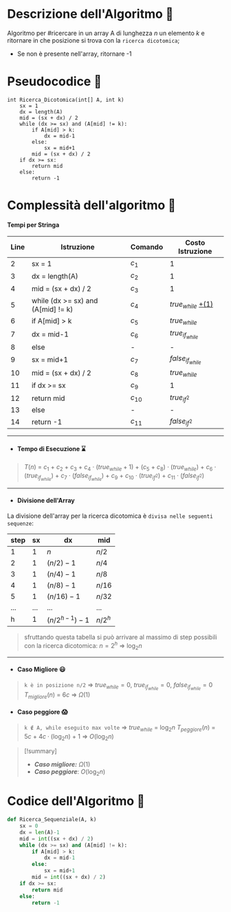# Descrizione dell'Algoritmo 📃

Algoritmo per #ricercare in un array A di lunghezza $n$ un elemento $k$ e ritornare in che posizione si trova con la `ricerca dicotomica`;   
- Se non è presente nell'array, ritornare -1

# Pseudocodice 🧬
``` Pseudocodice TI:"Ricerca Dicotomica" "FOLD"
int Ricerca_Dicotomica(int[] A, int k)                      
	sx = 1
	dx = length(A)
	mid = (sx + dx) / 2
	while (dx >= sx) and (A[mid] != k): 
		if A[mid] > k:
			dx = mid-1 
		else:
			sx = mid+1
		mid = (sx + dx) / 2
	if dx >= sx:
		return mid
	else: 
		return -1
```

# Complessità dell'algoritmo 🔬
#### Tempi per Stringa 
Line  | Istruzione                      | Comando | Costo Istruzione
----- | ------------------------------- | ------- | ----------------
2     | sx = 1 | $c_1$ | 1
3     | dx = length(A) | $c_2$ | 1
4     | mid = (sx + dx) / 2 | $c_3$ | 1
5     | while (dx >= sx) and (A[mid] != k) | $c_4$ | $true_{while}$ [+(1)](obsidian://open?vault=obsidian-git-sync&file=Algoritmi%20e%20Strutture%20Dati%2F0.%20%F0%9F%93%8C%20Formule%20e%20Convenzioni%2FCicli%20While) 
6     | if A[mid] > k | $c_5$ | $true_{while}$
7     | dx = mid-1   | $c_6$ | $true_{if_{while}}$
8     | else | - | -
9     | sx = mid+1 | $c_7$ | $false_{if_{while}}$
10    | mid = (sx + dx) / 2 | $c_8$ | $true_{while}$
11    | if dx >= sx | $c_9$ | 1
12    | return mid | $c_{10}$ | $true_{if^2}$
13    | else | - | -
14    | return -1 | $c_{11}$ | $false_{if^2}$
***
- #### Tempo di Esecuzione ⌛
>$T(n)$ = $c_1$ + $c_2$ + $c_3$ + $c_4$ · $(true_{while}+1)$ + $(c_5$ + $c_8)$ · $(true_{while})$ + $c_6$ · $(true_{if_{while}})$ + 
$c_7$ · $(false_{if_{while}})$ + $c_9$ +  $c_{10}$ · $(true_{if^2})$ + $c_{11}$ · $(false_{if^2})$
***
- #### Divisione dell'Array
La divisione dell'array per la ricerca dicotomica è `divisa nelle seguenti sequenze`:

step | sx | dx | mid
--- | --- | --- | ---
1 | $1$ | $n$ |$n/2$
2 | 1 | $(n/2) - 1$ | $n/4$
3 | 1 | $(n/4) - 1$ | $n/8$  
4 | 1 | $(n/8 )- 1$ | $n/16$  
5 | 1 | $(n/16) - 1$ | $n/32$
... | ... | ... | ...
h | 1 | $(n/2^{h-1})-1$ | $n/2^h$

>sfruttando questa tabella si può arrivare al massimo di step possibili con la ricerca dicotomica:
$n = 2^h$ $\Rightarrow$ $\log_{2}n$
***
- #### Caso Migliore 😃
>`k è in posizione n/2` $\Rightarrow$ $true_{while} = 0$, $true_{if_{while}} = 0$, $false_{if_{while}} = 0$
$T_{migliore}(n)$ = $6c$ $\Rightarrow$ $Ω(1)$
- #### Caso peggiore 😱
>`k ∉ A, while eseguito max volte` $\Rightarrow$ $true_{while}$ = $\log_{2}n$ 
$T_{peggiore}(n)$ = $5c$ + $4c · (\log_{2}n)$ + $1$ $\Rightarrow$ $O(\log_{2}n)$

> [!summary]
> - ***Caso migliore:*** $Ω(1)$
> - ***Caso peggiore***: $O(\log_{2}n)$
# Codice dell'Algoritmo 🐍
```PYTHON TI:"Selection Sort" "FOLD"
def Ricerca_Sequenziale(A, k)
	sx = 0
	dx = len(A)-1
	mid = int((sx + dx) / 2)
	while (dx >= sx) and (A[mid] != k): 
		if A[mid] > k:
			dx = mid-1 
		else:
			sx = mid+1
		mid = int((sx + dx) / 2)
	if dx >= sx:
		return mid
	else: 
		return -1
```